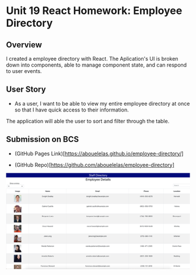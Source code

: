 
# Unit 19 React Homework: Employee Directory

## Overview

I created a employee directory with React. The Aplication's UI is broken down into components, able to manage component state, and can respond to user events.

## User Story

* As a user, I want to be able to view my entire employee directory at once so that I have quick access to their information.


The application will able the user to sort and filter through the table.

  

## Submission on BCS



* (GitHub Pages Link)[https://abouelelas.github.io/employee-directory/]

* (GitHub Repo)[https://github.com/abouelelas/employee-directory]

![Screemshot](https://github.com/abouelelas/employee-directory/blob/main/EmployeeSS.png)
